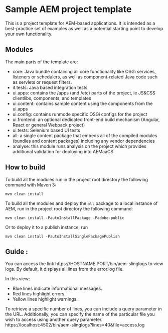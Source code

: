 # Sample AEM project template

This is a project template for AEM-based applications. It is intended as a best-practice set of examples as well as a potential starting point to develop your own functionality.

## Modules

The main parts of the template are:

* core: Java bundle containing all core functionality like OSGi services, listeners or schedulers, as well as component-related Java code such as servlets or request filters.
* it.tests: Java based integration tests
* ui.apps: contains the /apps (and /etc) parts of the project, ie JS&CSS clientlibs, components, and templates
* ui.content: contains sample content using the components from the ui.apps
* ui.config: contains runmode specific OSGi configs for the project
* ui.frontend: an optional dedicated front-end build mechanism (Angular, React or general Webpack project)
* ui.tests: Selenium based UI tests
* all: a single content package that embeds all of the compiled modules (bundles and content packages) including any vendor dependencies
* analyse: this module runs analysis on the project which provides additional validation for deploying into AEMaaCS

## How to build

To build all the modules run in the project root directory the following command with Maven 3:

    mvn clean install

To build all the modules and deploy the `all` package to a local instance of AEM, run in the project root directory the following command:

    mvn clean install -PautoInstallPackage -Padobe-public

Or to deploy it to a publish instance, run

    mvn clean install -PautoInstallSinglePackagePublish


 ## Guide : 
 You can access the link https://HOSTNAME:PORT/bin/aem-slinglogs to view logs. By default, it displays all lines from the error.log file.

In this view:
- Blue lines indicate informational messages.
- Red lines highlight errors.
- Yellow lines highlight warnings.

To retrieve a specific number of lines, you can include a query parameter in the URL. Additionally, you can specify the name of the particular file you wish to access using another query parameter.
https://localhost:4502/bin/aem-slinglogs?lines=40&file=access.log
